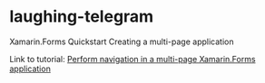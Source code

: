 # laughing-telegram
Xamarin.Forms Quickstart Creating a multi-page application

Link to tutorial: [Perform navigation in a multi-page Xamarin.Forms application](https://docs.microsoft.com/en-us/xamarin/get-started/quickstarts/multi-page?pivots=windows)
